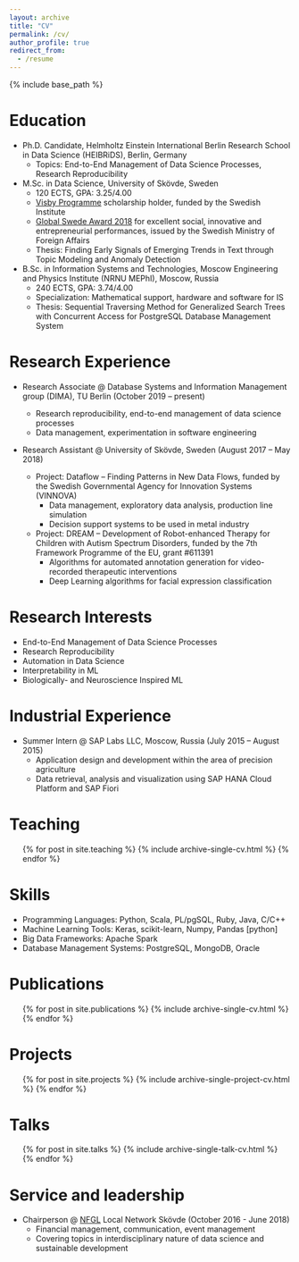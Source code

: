 ```yaml
---
layout: archive
title: "CV"
permalink: /cv/
author_profile: true
redirect_from:
  - /resume
---
```


{% include base_path %}

Education
======
* Ph.D. Candidate, Helmholtz Einstein International Berlin Research School in Data Science (HEIBRiDS), Berlin, Germany
  * Topics: End-to-End Management of Data Science Processes, Research Reproducibility
* M.Sc. in Data Science, University of Skövde, Sweden
  * 120 ECTS, GPA: 3.25/4.00
  * [Visby Programme](https://si.se/en/apply/scholarships/visby-programme-masters/) scholarship holder, funded by the Swedish Institute
  * [Global Swede Award 2018](https://www.his.se/en/News-and-calendar/News-list/all-news/Sergey-Redyuk-is-Global-Swede-2018/) for excellent social, innovative and entrepreneurial performances, issued by the Swedish Ministry of Foreign Affairs
  * Thesis: Finding Early Signals of Emerging Trends in Text through Topic Modeling and Anomaly Detection
* B.Sc. in Information Systems and Technologies, Moscow Engineering and Physics Institute (NRNU MEPhI), Moscow, Russia
  * 240 ECTS, GPA: 3.74/4.00
  * Specialization: Mathematical support, hardware and software for IS
  * Thesis: Sequential Traversing Method for Generalized Search Trees with Concurrent Access for PostgreSQL Database Management System

Research Experience
======
* Research Associate @ Database Systems and Information Management group (DIMA), TU Berlin (October 2019 – present)
  * Research reproducibility, end-to-end management of data science processes
  * Data management, experimentation in software engineering

* Research Assistant @ University of Skövde, Sweden (August 2017 – May 2018)
  * Project: Dataflow – Finding Patterns in New Data Flows, funded by the Swedish Governmental Agency for Innovation Systems (VINNOVA)
    * Data management, exploratory data analysis, production line simulation
    * Decision support systems to be used in metal industry
  * Project: DREAM – Development of Robot-enhanced Therapy for Children with Autism Spectrum Disorders, funded by the 7th Framework Programme of the EU, grant #611391
    * Algorithms for automated annotation generation for video-recorded therapeutic interventions
    * Deep Learning algorithms for facial expression classification

Research Interests
=====
* End-to-End Management of Data Science Processes
* Research Reproducibility
* Automation in Data Science
* Interpretability in ML
* Biologically- and Neuroscience Inspired ML

Industrial Experience
======
* Summer Intern @ SAP Labs LLC, Moscow, Russia (July 2015 – August 2015)
  * Application design and development within the area of precision agriculture
  * Data retrieval, analysis and visualization using SAP HANA Cloud Platform and SAP Fiori
  
Teaching
======
  <ul>{% for post in site.teaching %}
    {% include archive-single-cv.html %}
  {% endfor %}</ul>

Skills
======
* Programming Languages: Python, Scala, PL/pgSQL, Ruby, Java, C/C++
* Machine Learning Tools: Keras, scikit-learn, Numpy, Pandas \[python\]
* Big Data Frameworks: Apache Spark
* Database Management Systems: PostgreSQL, MongoDB, Oracle

Publications
======
  <ul>{% for post in site.publications %}
    {% include archive-single-cv.html %}
  {% endfor %}</ul>

Projects
======
  <ul>{% for post in site.projects %}
    {% include archive-single-project-cv.html %}
  {% endfor %}</ul>

Talks
======
  <ul>{% for post in site.talks %}
    {% include archive-single-talk-cv.html %}
  {% endfor %}</ul>
  
Service and leadership
======
* Chairperson @ [NFGL](https://si.se/en/how-we-work/build-relations-and-networks/nfgl/) Local Network Skövde (October 2016 - June 2018)
  * Financial management, communication, event management
  * Covering topics in interdisciplinary nature of data science and sustainable development
